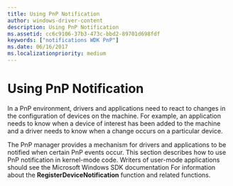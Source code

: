 ```yaml
---
title: Using PnP Notification
author: windows-driver-content
description: Using PnP Notification
ms.assetid: cc6c9106-37b3-473c-bbd2-89701d698fdf
keywords: ["notifications WDK PnP"]
ms.date: 06/16/2017
ms.localizationpriority: medium
---
```


# Using PnP Notification





In a PnP environment, drivers and applications need to react to changes in the configuration of devices on the machine. For example, an application needs to know when a device of interest has been added to the machine and a driver needs to know when a change occurs on a particular device.

The PnP manager provides a mechanism for drivers and applications to be notified when certain PnP events occur. This section describes how to use PnP notification in kernel-mode code. Writers of user-mode applications should see the Microsoft Windows SDK documentation For information about the **RegisterDeviceNotification** function and related functions.

 

 




